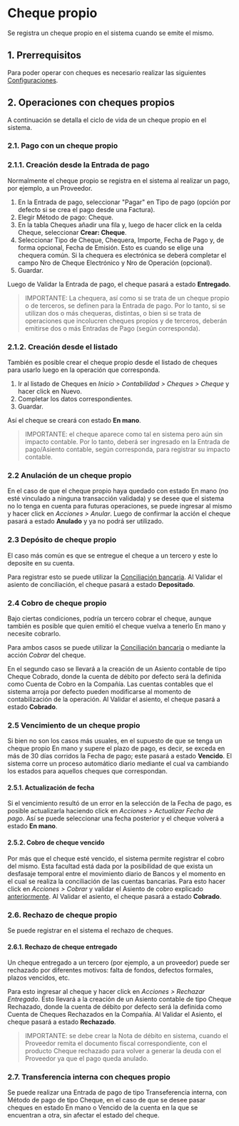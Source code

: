 # Cheque propio

Se registra un cheque propio en el sistema cuando se emite el mismo. 

## 1. Prerrequisitos

Para poder operar con cheques es necesario realizar las siguientes [Configuraciones](/docs/user/manual/es/accounts/configuraciones-cheques).

## 2. Operaciones con cheques propios

A continuación se detalla el ciclo de vida de un cheque propio en el sistema.

### 2.1. Pago con un cheque propio

### 2.1.1. Creación desde la Entrada de pago

Normalmente el cheque propio se registra en el sistema al realizar un pago, por ejemplo, a un Proveedor.

   1. En la Entrada de pago, seleccionar "Pagar" en Tipo de pago (opción por defecto si se crea el pago desde una Factura).
   2. Elegir Método de pago: Cheque.
   3. En la tabla Cheques añadir una fila y, luego de hacer click en la celda Cheque, seleccionar **Crear: Cheque**.
   4. Seleccionar Tipo de Cheque, Chequera, Importe, Fecha de Pago y, de forma opcional, Fecha de Emisión. Esto es cuando se elige una chequera común. Si la chequera es electrónica se deberá completar el campo Nro de Cheque Electrónico y Nro de Operación (opcional).
   5. Guardar.
    
Luego de Validar la Entrada de pago, el cheque pasará a estado **Entregado**.

> IMPORTANTE: La chequera, así como si se trata de un cheque propio o de terceros, se definen para la Entrada de pago. Por lo tanto, si se utilizan dos o más chequeras, distintas, o bien si se trata de operaciones que incolucren cheques propios y de terceros, deberán emitirse dos o más Entradas de Pago (según corresponda). 

### 2.1.2. Creación desde el listado

También es posible crear el cheque propio desde el listado de cheques para usarlo luego en la operación que corresponda.

1. Ir al listado de Cheques en *Inicio > Contabilidad > Cheques > Cheque* y hacer click en Nuevo.
2. Completar los datos correspondientes.
3. Guardar.

Así el cheque se creará con estado **En mano**.

> IMPORTANTE: el cheque aparece como tal en sistema pero aún sin impacto contable. Por lo tanto, deberá ser ingresado en la Entrada de pago/Asiento contable, según corresponda, para registrar su impacto contable.

### 2.2 Anulación de un cheque propio

En el caso de que el cheque propio haya quedado con estado En mano (no esté vinculado a ninguna transacción validada) y se desee que el sistema no lo tenga en cuenta para futuras operaciones, se puede ingresar al mismo y hacer click en *Acciones > Anular*. Luego de confirmar la acción el cheque pasará a estado **Anulado** y ya no podrá ser utilizado.

### 2.3 Depósito de cheque propio

El caso más común es que se entregue el cheque a un tercero y este lo deposite en su cuenta.

Para registrar esto se puede utilizar la [Conciliación bancaria](/docs/user/manual/es/accounts/bank-reconciliation#conciliación-de-cheques-propios-desde-la-herramienta-de-conciliación-bancaria). Al Validar el asiento de conciliación, el cheque pasará a estado **Depositado**.

### 2.4 Cobro de cheque propio

Bajo ciertas condiciones, podría un tercero cobrar el cheque, aunque también es posible que quien emitió el cheque vuelva a tenerlo En mano y necesite cobrarlo.

Para ambos casos se puede utilizar la [Conciliación bancaria](/docs/user/manual/es/accounts/bank-reconciliation#conciliación-de-cheques-propios-desde-la-herramienta-de-conciliación-bancaria) o mediante la acción *Cobrar* del cheque.

En el segundo caso se llevará a la creación de un Asiento contable de tipo Cheque Cobrado, donde la cuenta de débito por defecto será la definida como Cuenta de Cobro en la Compañía. Las cuentas contables que el sistema arroja por defecto pueden modificarse al momento de contabilización de la operación.
Al Validar el asiento, el cheque pasará a estado **Cobrado**.

### 2.5 Vencimiento de un cheque propio

Si bien no son los casos más usuales, en el supuesto de que se tenga un cheque propio En mano y supere el plazo de pago, es decir, se exceda en más de 30 días corridos la Fecha de pago; este pasará a estado **Vencido**. El sistema corre un proceso automático diario mediante el cual va cambiando los estados para aquellos cheques que correspondan. 

#### 2.5.1. Actualización de fecha

Si el vencimiento resultó de un error en la selección de la Fecha de pago, es posible actualizarla haciendo click en *Acciones > Actualizar Fecha de pago*. Así se puede seleccionar una fecha posterior y el cheque volverá a estado **En mano**.

#### 2.5.2. Cobro de cheque vencido

Por más que el cheque esté vencido, el sistema permite registrar el cobro del mismo. Esta facultad está dada por la posibilidad de que exista un desfasaje temporal entre el movimiento diario de Bancos y el momento en el cual se realiza la conciliación de las cuentas bancarias. Para esto hacer click en *Acciones > Cobrar* y validar el Asiento de cobro explicado [anteriormente](/docs/user/manual/es/accounts/cheque-propio#4-cobro-de-cheque-propio). Al Validar el asiento, el cheque pasará a estado **Cobrado**.

### 2.6. Rechazo de cheque propio

Se puede registrar en el sistema el rechazo de cheques.

#### 2.6.1. Rechazo de cheque entregado

Un cheque entregado a un tercero (por ejemplo, a un proveedor) puede ser rechazado por diferentes motivos: falta de fondos, defectos formales, plazos vencidos, etc.

Para esto ingresar al cheque y hacer click en *Acciones > Rechazar Entregado*. Esto llevará a la creación de un Asiento contable de tipo Cheque Rechazado, donde la cuenta de débito por defecto será la definida como Cuenta de Cheques Rechazados en la Compañía. Al Validar el Asiento, el cheque pasará a estado **Rechazado**.

> IMPORTANTE: se debe crear la Nota de débito en sistema, cuando el Proveedor remita el documento fiscal correspondiente, con el producto Cheque rechazado para volver a generar la deuda con el Proveedor ya que el pago queda anulado.

### 2.7. Transferencia interna con cheques propio

Se puede realizar una Entrada de pago de tipo Transeferencia interna, con Método de pago de tipo Cheque, en el caso de que se desee pasar cheques en estado En mano o Vencido de la cuenta en la que se encuentran a otra, sin afectar el estado del cheque.
